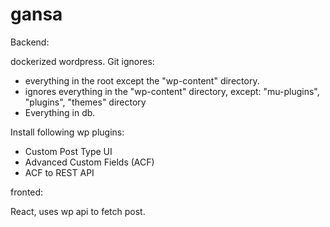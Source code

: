 # gansa

Backend:

dockerized wordpress.
Git ignores:
* everything in the root except the "wp-content" directory.
* ignores everything in the "wp-content" directory, except:
  "mu-plugins", "plugins", "themes" directory
* Everything in db.

Install following wp plugins:  
* Custom Post Type UI
* Advanced Custom Fields (ACF)
* ACF to REST API

fronted: 

React, uses wp api to fetch post.
